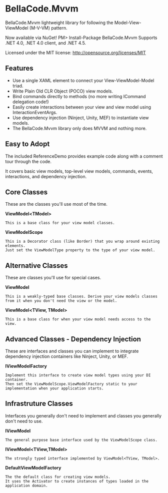 BellaCode.Mvvm
====
BellaCode.Mvvm lightweight library for following the Model-View-ViewModel (M-V-VM) pattern.

Now available via NuGet! PM> Install-Package BellaCode.Mvvm 
  Supports .NET 4.0, .NET 4.0 client, and .NET 4.5.

Licensed under the MIT license: http://opensource.org/licenses/MIT

Features
----

- Use a single XAML element to connect your View-ViewModel-Model triad.
- Write Plain Old CLR Object (POCO) view models.
- Bind commands directly to methods (no more writing ICommand delegation code!)
- Easily create interactions between your view and view model using InteractionEventArgs.
- Use dependency injection (Ninject, Unity, MEF) to instantiate view models.
- The BellaCode.Mvvm library only does MVVM and nothing more.

Easy to Adopt
----

The included ReferenceDemo provides example code along with a comment tour through the code.  

It covers basic view models, top-level view models, commands, events, interactions, and dependency injection.

Core Classes
----
These are the classes you'll use most of the time.

**ViewModel&lt;TModel&gt;**

    This is a base class for your view model classes.

**ViewModelScope**

    This is a Decorator class (like Border) that you wrap around existing elements.  
    Just set the ViewModelType property to the type of your view model.

Alternative Classes
----
These are classes you'll use for special cases.

**ViewModel**

    This is a weakly-typed base classes. Derive your view models classes from it when you don't need the view or the model.

**ViewModel&lt;TView, TModel&gt;**

    This is a base class for when your view model needs access to the view.

Advanced Classes - Dependency Injection
----
These are interfaces and classes you can implement to integrate dependency injection containers like Ninject, Unity, or MEF.

**IViewModelFactory**

    Implement this interface to create view model types using your DI container.  
    Then set the ViewModelScope.ViewModelFactory static to your implementation when your application starts.

Infrastruture Classes
----
Interfaces you generally don't need to implement and classes you generally don't need to use.

**IViewModel**

    The general purpose base interface used by the ViewModelScope class.

**IViewModel&lt;TView,TModel&gt;**

    The strongly typed interface implemented by ViewModel<TView, TModel>.

**DefaultViewModelFactory**

    The the default class for creating view models. 
    It uses the Activator to create instances of types loaded in the application domain.
